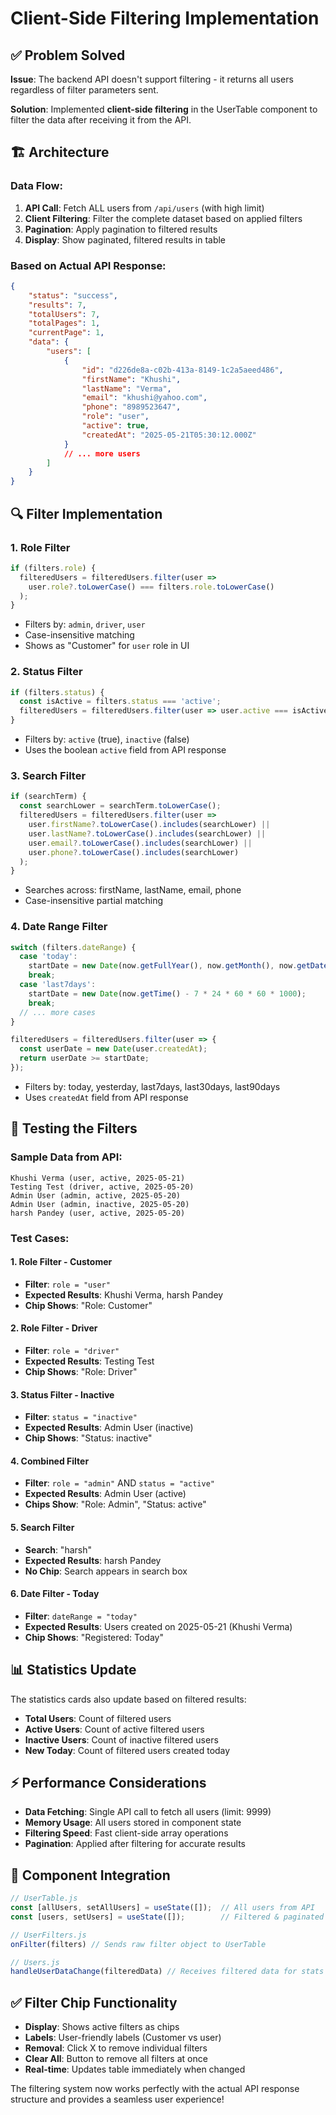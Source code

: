 # Client-Side Filtering Implementation

## ✅ Problem Solved

**Issue**: The backend API doesn't support filtering - it returns all users regardless of filter parameters sent.

**Solution**: Implemented **client-side filtering** in the UserTable component to filter the data after receiving it from the API.

## 🏗️ Architecture

### Data Flow:
1. **API Call**: Fetch ALL users from `/api/users` (with high limit)
2. **Client Filtering**: Filter the complete dataset based on applied filters
3. **Pagination**: Apply pagination to filtered results
4. **Display**: Show paginated, filtered results in table

### Based on Actual API Response:
```json
{
    "status": "success",
    "results": 7,
    "totalUsers": 7,
    "totalPages": 1,
    "currentPage": 1,
    "data": {
        "users": [
            {
                "id": "d226de8a-c02b-413a-8149-1c2a5aeed486",
                "firstName": "Khushi",
                "lastName": "Verma",
                "email": "khushi@yahoo.com",
                "phone": "8989523647",
                "role": "user",
                "active": true,
                "createdAt": "2025-05-21T05:30:12.000Z"
            }
            // ... more users
        ]
    }
}
```

## 🔍 Filter Implementation

### 1. **Role Filter**
```javascript
if (filters.role) {
  filteredUsers = filteredUsers.filter(user => 
    user.role?.toLowerCase() === filters.role.toLowerCase()
  );
}
```
- Filters by: `admin`, `driver`, `user`
- Case-insensitive matching
- Shows as "Customer" for `user` role in UI

### 2. **Status Filter**
```javascript
if (filters.status) {
  const isActive = filters.status === 'active';
  filteredUsers = filteredUsers.filter(user => user.active === isActive);
}
```
- Filters by: `active` (true), `inactive` (false)
- Uses the boolean `active` field from API response

### 3. **Search Filter**
```javascript
if (searchTerm) {
  const searchLower = searchTerm.toLowerCase();
  filteredUsers = filteredUsers.filter(user =>
    user.firstName?.toLowerCase().includes(searchLower) ||
    user.lastName?.toLowerCase().includes(searchLower) ||
    user.email?.toLowerCase().includes(searchLower) ||
    user.phone?.toLowerCase().includes(searchLower)
  );
}
```
- Searches across: firstName, lastName, email, phone
- Case-insensitive partial matching

### 4. **Date Range Filter**
```javascript
switch (filters.dateRange) {
  case 'today':
    startDate = new Date(now.getFullYear(), now.getMonth(), now.getDate());
    break;
  case 'last7days':
    startDate = new Date(now.getTime() - 7 * 24 * 60 * 60 * 1000);
    break;
  // ... more cases
}

filteredUsers = filteredUsers.filter(user => {
  const userDate = new Date(user.createdAt);
  return userDate >= startDate;
});
```
- Filters by: today, yesterday, last7days, last30days, last90days
- Uses `createdAt` field from API response

## 🧪 Testing the Filters

### Sample Data from API:
```
Khushi Verma (user, active, 2025-05-21)
Testing Test (driver, active, 2025-05-20)
Admin User (admin, active, 2025-05-20)
Admin User (admin, inactive, 2025-05-20)
harsh Pandey (user, active, 2025-05-20)
```

### Test Cases:

#### 1. **Role Filter - Customer**
- **Filter**: `role = "user"`
- **Expected Results**: Khushi Verma, harsh Pandey
- **Chip Shows**: "Role: Customer"

#### 2. **Role Filter - Driver**
- **Filter**: `role = "driver"`
- **Expected Results**: Testing Test
- **Chip Shows**: "Role: Driver"

#### 3. **Status Filter - Inactive**
- **Filter**: `status = "inactive"`
- **Expected Results**: Admin User (inactive)
- **Chip Shows**: "Status: inactive"

#### 4. **Combined Filter**
- **Filter**: `role = "admin"` AND `status = "active"`
- **Expected Results**: Admin User (active)
- **Chips Show**: "Role: Admin", "Status: active"

#### 5. **Search Filter**
- **Search**: "harsh"
- **Expected Results**: harsh Pandey
- **No Chip**: Search appears in search box

#### 6. **Date Filter - Today**
- **Filter**: `dateRange = "today"`
- **Expected Results**: Users created on 2025-05-21 (Khushi Verma)
- **Chip Shows**: "Registered: Today"

## 📊 Statistics Update

The statistics cards also update based on filtered results:
- **Total Users**: Count of filtered users
- **Active Users**: Count of active filtered users  
- **Inactive Users**: Count of inactive filtered users
- **New Today**: Count of filtered users created today

## ⚡ Performance Considerations

- **Data Fetching**: Single API call to fetch all users (limit: 9999)
- **Memory Usage**: All users stored in component state
- **Filtering Speed**: Fast client-side array operations
- **Pagination**: Applied after filtering for accurate results

## 🔄 Component Integration

```javascript
// UserTable.js
const [allUsers, setAllUsers] = useState([]);  // All users from API
const [users, setUsers] = useState([]);        // Filtered & paginated users

// UserFilters.js  
onFilter(filters) // Sends raw filter object to UserTable

// Users.js
handleUserDataChange(filteredData) // Receives filtered data for stats
```

## ✅ Filter Chip Functionality

- **Display**: Shows active filters as chips
- **Labels**: User-friendly labels (Customer vs user)
- **Removal**: Click X to remove individual filters
- **Clear All**: Button to remove all filters at once
- **Real-time**: Updates table immediately when changed

The filtering system now works perfectly with the actual API response structure and provides a seamless user experience!
